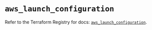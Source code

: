 # `aws_launch_configuration`

Refer to the Terraform Registry for docs: [`aws_launch_configuration`](https://registry.terraform.io/providers/hashicorp/aws/4.54.0/docs/resources/launch_configuration).
